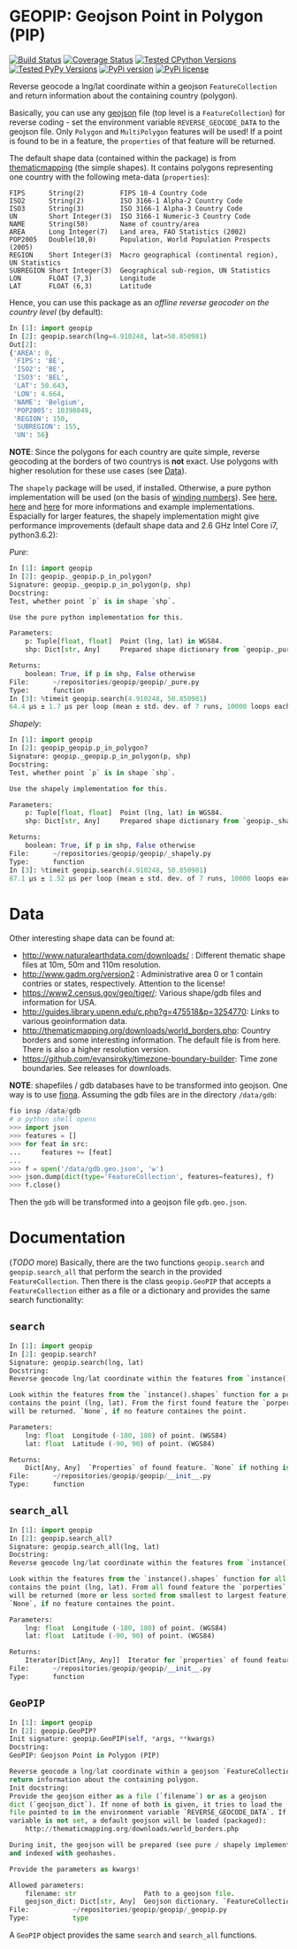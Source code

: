 # GEOPIP: Geojson Point in Polygon (PIP)

[![Build Status](https://travis-ci.org/tammoippen/geopip.svg?branch=master)](https://travis-ci.org/tammoippen/geopip)
[![Coverage Status](https://coveralls.io/repos/github/tammoippen/geopip/badge.svg?branch=master)](https://coveralls.io/github/tammoippen/geopip?branch=master)
[![Tested CPython Versions](https://img.shields.io/badge/cpython-2.7%2C%203.5%2C%203.6%2C%20nightly-brightgreen.svg)](https://img.shields.io/badge/cpython-2.7%2C%203.5%2C%203.6%2C%20nightly-brightgreen.svg)
[![Tested PyPy Versions](https://img.shields.io/badge/pypy-2.7--5.8.0%2C%203.5--5.8.0-brightgreen.svg)](https://img.shields.io/badge/pypy-2.7--5.8.0%2C%203.5--5.8.0-brightgreen.svg)
[![PyPi version](https://img.shields.io/pypi/v/geopip.svg)](https://pypi.python.org/pypi/geopip)
[![PyPi license](https://img.shields.io/pypi/l/geopip.svg)](https://pypi.python.org/pypi/geopip)

Reverse geocode a lng/lat coordinate within a geojson `FeatureCollection` and return information about the containing country (polygon).

Basically, you can use any [geojson](https://tools.ietf.org/html/rfc7946) file (top level is a `FeatureCollection`) for reverse coding - set the environment variable `REVERSE_GEOCODE_DATA` to the geojson file. Only `Polygon` and `MultiPolygon` features will be used! If a point is found to be in a feature, the `properties` of that feature will be returned.

The default shape data (contained within the package) is from [thematicmapping](http://thematicmapping.org/downloads/world_borders.php) (the simple shapes). It contains polygons representing one country with the following meta-data (`properties`):
```
FIPS      String(2)         FIPS 10-4 Country Code
ISO2      String(2)         ISO 3166-1 Alpha-2 Country Code
ISO3      String(3)         ISO 3166-1 Alpha-3 Country Code
UN        Short Integer(3)  ISO 3166-1 Numeric-3 Country Code
NAME      String(50)        Name of country/area
AREA      Long Integer(7)   Land area, FAO Statistics (2002)
POP2005   Double(10,0)      Population, World Population Prospects (2005)
REGION    Short Integer(3)  Macro geographical (continental region), UN Statistics
SUBREGION Short Integer(3)  Geographical sub-region, UN Statistics
LON       FLOAT (7,3)       Longitude
LAT       FLOAT (6,3)       Latitude
```

Hence, you can use this package as an *offline reverse geocoder on the country level* (by default):
```python
In [1]: import geopip
In [2]: geopip.search(lng=4.910248, lat=50.850981)
Out[2]:
{'AREA': 0,
 'FIPS': 'BE',
 'ISO2': 'BE',
 'ISO3': 'BEL',
 'LAT': 50.643,
 'LON': 4.664,
 'NAME': 'Belgium',
 'POP2005': 10398049,
 'REGION': 150,
 'SUBREGION': 155,
 'UN': 56}
```

**NOTE**: Since the polygons for each country are quite simple, reverse geocoding at the borders of two countrys is **not** exact. Use polygons with higher resolution for these use cases (see [Data](#data)).

The `shapely` package will be used, if installed. Otherwise, a pure python implementation will be used (on the basis of [winding numbers](https://en.wikipedia.org/wiki/Winding_number)). See [here](https://www.toptal.com/python/computational-geometry-in-python-from-theory-to-implementation), [here](http://geomalgorithms.com/a03-_inclusion.html) and [here](http://www.dgp.toronto.edu/~mac/e-stuff/point_in_polygon.py) for more informations and example implementations. Espacially for larger features, the shapely implementation might give performance improvements (default shape data and 2.6 GHz Intel Core i7, python3.6.2):

*Pure*:
```python
In [1]: import geopip
In [2]: geopip._geopip.p_in_polygon?
Signature: geopip._geopip.p_in_polygon(p, shp)
Docstring:
Test, whether point `p` is in shape `shp`.

Use the pure python implementation for this.

Parameters:
    p: Tuple[float, float]  Point (lng, lat) in WGS84.
    shp: Dict[str, Any]     Prepared shape dictionary from `geopip._pure.prepare()`.

Returns:
    boolean: True, if p in shp, False otherwise
File:      ~/repositories/geopip/geopip/_pure.py
Type:      function
In [3]: %timeit geopip.search(4.910248, 50.850981)
64.4 µs ± 1.7 µs per loop (mean ± std. dev. of 7 runs, 10000 loops each)
```

*Shapely*:
```python
In [1]: import geopip
In [2]: geopip_geopip.p_in_polygon?
Signature: geopip._geopip.p_in_polygon(p, shp)
Docstring:
Test, whether point `p` is in shape `shp`.

Use the shapely implementation for this.

Parameters:
    p: Tuple[float, float]  Point (lng, lat) in WGS84.
    shp: Dict[str, Any]     Prepared shape dictionary from `geopip._shapely.prepare()`.

Returns:
    boolean: True, if p in shp, False otherwise
File:      ~/repositories/geopip/geopip/_shapely.py
Type:      function
In [3]: %timeit geopip.search(4.910248, 50.850981)
87.1 µs ± 1.52 µs per loop (mean ± std. dev. of 7 runs, 10000 loops each)
```

# Data

Other interesting shape data can be found at:

- http://www.naturalearthdata.com/downloads/ : Different thematic shape files at 10m, 50m and 110m resolution.
- http://www.gadm.org/version2 : Administrative area 0 or 1 contain contries or states, respectively. Attention to the license!
- https://www2.census.gov/geo/tiger/: Various shape/gdb files and information for USA.
- http://guides.library.upenn.edu/c.php?g=475518&p=3254770: Links to various geoinformation data.
- http://thematicmapping.org/downloads/world_borders.php: Country borders and some interesting information. The default file is from here. There is also a higher resolution version.
- https://github.com/evansiroky/timezone-boundary-builder: Time zone boundaries. See releases for downloads.

**NOTE**: shapefiles / gdb databases have to be transformed into geojson. One way is to use [fiona](https://github.com/Toblerity/Fiona). Assuming the gdb files are in the directory `/data/gdb`:

```python
fio insp /data/gdb
# a python shell opens
>>> import json
>>> features = []
>>> for feat in src:
...     features += [feat]
...
>>> f = open('/data/gdb.geo.json', 'w')
>>> json.dump(dict(type='FeatureCollection', features=features), f)
>>> f.close()
```
Then the `gdb` will be transformed into a geojson file `gdb.geo.json`.

# Documentation

(*TODO* more)
Basically, there are the two functions `geopip.search` and `geopip.search_all` that perform the search in the provided `FeatureCollection`. Then there is the class `geopip.GeoPIP` that accepts a `FeatureCollection` either as a file or a dictionary and provides the same search functionality:

## `search`
```python
In [1]: import geopip
In [2]: geopip.search?
Signature: geopip.search(lng, lat)
Docstring:
Reverse geocode lng/lat coordinate within the features from `instance().shapes`.

Look within the features from the `instance().shapes` function for a polygon that
contains the point (lng, lat). From the first found feature the `porperties`
will be returned. `None`, if no feature containes the point.

Parameters:
    lng: float  Longitude (-180, 180) of point. (WGS84)
    lat: float  Latitude (-90, 90) of point. (WGS84)

Returns:
    Dict[Any, Any]  `Properties` of found feature. `None` if nothing is found.
File:      ~/repositories/geopip/geopip/__init__.py
Type:      function
```

## `search_all`
```python
In [1]: import geopip
In [2]: geopip.search_all?
Signature: geopip.search_all(lng, lat)
Docstring:
Reverse geocode lng/lat coordinate within the features from `instance().shapes`.

Look within the features from the `instance().shapes` function for all polygon that
contains the point (lng, lat). From all found feature the `porperties`
will be returned (more or less sorted from smallest to largest feature).
`None`, if no feature containes the point.

Parameters:
    lng: float  Longitude (-180, 180) of point. (WGS84)
    lat: float  Latitude (-90, 90) of point. (WGS84)

Returns:
    Iterator[Dict[Any, Any]]  Iterator for `properties` of found features.
File:      ~/repositories/geopip/geopip/__init__.py
Type:      function
```

## `GeoPIP`
```python
In [1]: import geopip
In [2]: geopip.GeoPIP?
Init signature: geopip.GeoPIP(self, *args, **kwargs)
Docstring:
GeoPIP: Geojson Point in Polygon (PIP)

Reverse geocode a lng/lat coordinate within a geojson `FeatureCollection` and
return information about the containing polygon.
Init docstring:
Provide the geojson either as a file (`filename`) or as a geojson
dict (`geojson_dict`). If none of both is given, it tries to load the
file pointed to in the environment variable `REVERSE_GEOCODE_DATA`. If the
variable is not set, a default geojson will be loaded (packaged):
    http://thematicmapping.org/downloads/world_borders.php

During init, the geojson will be prepared (see pure / shapely implementation)
and indexed with geohashes.

Provide the parameters as kwargs!

Allowed parameters:
    filename: str                 Path to a geojson file.
    geojson_dict: Dict[str, Any]  Geojson dictionary. `FeatureCollection` required!
File:           ~/repositories/geopip/geopip/_geopip.py
Type:           type
```

A `GeoPIP` object provides the same `search` and `search_all` functions.
